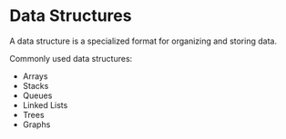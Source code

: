 # Data Structures

A data structure is a specialized format for organizing and storing data.

Commonly used data structures:
* Arrays
* Stacks
* Queues
* Linked Lists
* Trees
* Graphs
